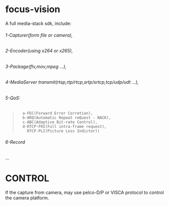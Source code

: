 # focus-vision
A full media-stack sdk, include: 

###### 1-Capturer(form file or camera), 
###### 2-Encoder(using x264 or x265), 
###### 3-Package(flv,mov,mpeg ...), 
###### 4-MediaServer transmit(rtsp,rtp/rtcp,srtp/srtcp,tcp/udp/udt ...), 
###### 5-QoS: 
>       a-FEC(Forward Error Corretion),
>       b-ARQ(Automatic Repeat reQuest - NACK),
>       c-ABC(Adaptive Bit-rate Control),
>       d-RTCP-FRI(Full intra-frame request),
>         RTCP-PLI(Picture Loss Indictor)) 
###### 6-Record
...

# CONTROL
If the capture from camera, may use pelco-D/P or VISCA protocol to control the camera platform.
